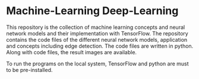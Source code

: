 # Machine-Learning Deep-Learning
This repository is the collection of machine learning concepts and neural network models and their implementation with TensorFlow. The repository contains the code files of the different neural network models, application and concepts including edge detection.
The code files are written in python. Along with code files, the result images are available.

To run the programs on the local system, TensorFlow and python are must to be pre-installed.
